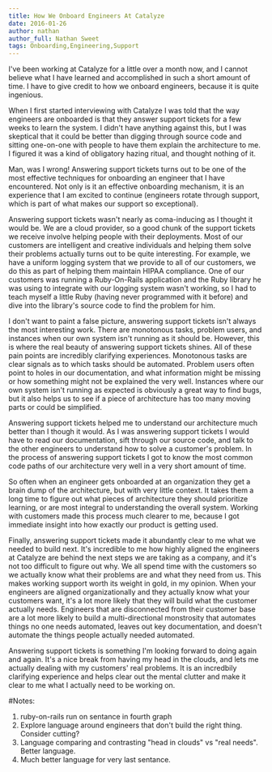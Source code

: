 ```yaml
---
title: How We Onboard Engineers At Catalyze
date: 2016-01-26
author: nathan
author_full: Nathan Sweet
tags: Onboarding,Engineering,Support
---
```


I've been working at Catalyze for a little over a month now, and I cannot believe what I have learned and accomplished in such a short amount of time. I have to give credit to how we onboard engineers, because it is quite ingenious.

When I first started interviewing with Catalyze I was told that the way engineers are onboarded is that they answer support tickets for a few weeks to learn the system. I didn't have anything against this, but I was skeptical that it could be better than digging through source code and sitting one-on-one with people to have them explain the architecture to me. I figured it was a kind of obligatory hazing ritual, and thought nothing of it.

Man, was I wrong! Answering support tickets turns out to be one of the most effective techniques for onboarding an engineer that I have encountered. Not only is it an effective onboarding mechanism, it is an experience that I am excited to continue (engineers rotate through support, which is part of what makes our support so exceptional).

Answering support tickets wasn't nearly as coma-inducing as I thought it would be. We are a cloud provider, so a good chunk of the support tickets we receive involve helping people with their deployments. Most of our customers are intelligent and creative individuals and helping them solve their problems actually turns out to be quite interesting. For example, we have a uniform logging system that we provide to all of our customers, we do this as part of helping them maintain HIPAA compliance. One of our customers was running a Ruby-On-Rails application and the Ruby library he was using to integrate with our logging system wasn't working, so I had to teach myself a little Ruby (having never programmed with it before) and dive into the library's source code to find the problem for him. 

I don't want to paint a false picture, answering support tickets isn't always the most interesting work. There are monotonous tasks, problem users, and instances when our own system isn't running as it should be. However, this is where the real beauty of answering support tickets shines. All of these pain points are incredibly clarifying experiences. Monotonous tasks are clear signals as to which tasks should be automated. Problem users often point to holes in our documentation, and what information might be missing or how something might not be explained the very well. Instances where our own system isn't running as expected is obviously a great way to find bugs, but it also helps us to see if a piece of architecture has too many moving parts or could be simplified.

Answering support tickets helped me to understand our architecture much better than I though it would. As I was answering support tickets I would have to read our documentation, sift through our source code, and talk to the other engineers to understand how to solve a customer's problem. In the process of answering support tickets I got to know the most common code paths of our architecture very well in a very short amount of time.

So often when an engineer gets onboarded at an organization they get a brain dump of the architecture, but with very little context. It takes them a long time to figure out what pieces of architecture they should prioritize learning, or are most integral to understanding the overall system. Working with customers made this process much clearer to me, because I got immediate insight into how exactly our product is getting used.

Finally, answering support tickets made it abundantly clear to me what we needed to build next. It's incredible to me how highly aligned the engineers at Catalyze are behind the next steps we are taking as a company, and it's not too difficult to figure out why. We all spend time with the customers so we actually know what their problems are and what they need from us. This makes working support worth its weight in gold, in my opinion. When your engineers are aligned organizationally and they actually know what your customers want, it's a lot more likely that they will build what the customer actually needs. Engineers that are disconnected from their customer base are a lot more likely to build  a multi-directional monstrosity that automates things no one needs automated, leaves out key documentation, and doesn't automate the things people actually needed automated.

Answering support tickets is something I'm looking forward to doing again and again. It's a nice break from having my head in the clouds, and lets me actually dealing with my customers' real problems. It is an incredbily clarifying experience and helps clear out the mental clutter and make it clear to me what I actually need to be working on.

#Notes:

1. ruby-on-rails run on sentance in fourth graph
2. Explore language around engineers that don't build the right thing. Consider cutting?
3. Language comparing and contrasting "head in clouds" vs "real needs". Better language.
4. Much better language for very last sentance.
